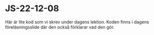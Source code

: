 # JS-22-12-08

Här är lite kod som vi skrev under dagens lektion.
Koden finns i dagens föreläsningsslide där den också förklarar vad den gör.
